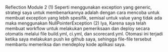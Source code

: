 Reflection Module 2
(1) Seperti menggunakan exception yang generic, strategi saya untuk membenarkannya adalah dengan cara mencoba untuk membuat exception yang lebih spesifik, semisal untuk value yang tidak ada maka menggunakan NullPointerException
(2) Iya, Karena saya telah membuat workflow untuk melakukan pemeriksaan dan deploy secara otomatis melalui file build.yml, ci.yml, dan scorecard.yml. Otomasi ini terjadi ketika saya melakukan push ke github saya, sehingga file-file tersebut membantu memeriksa dan mendeploy kode aplikasi saya.